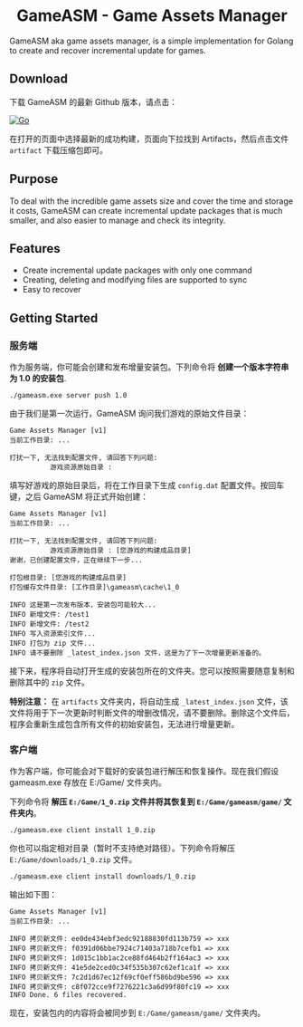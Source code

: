 <h1 align="center">GameASM - Game Assets Manager</h1>

GameASM aka game assets manager, is a simple implementation for Golang to create and recover incremental update for games.

## Download

下载 GameASM 的最新 Github 版本，请点击：

[![Go](https://github.com/xiaoyu08/gameasm/actions/workflows/go.yml/badge.svg?branch=main)](https://github.com/xiaoyu08/gameasm/actions/workflows/go.yml)

在打开的页面中选择最新的成功构建，页面向下拉找到 Artifacts，然后点击文件 `artifact` 下载压缩包即可。

## Purpose

To deal with the incredible game assets size and cover the time and storage it costs,
GameASM can create incremental update packages that is much smaller,
and also easier to manage and check its integrity.

## Features

 - Create incremental update packages with only one command
 - Creating, deleting and modifying files are supported to sync
 - Easy to recover

## Getting Started

### 服务端

作为服务端，你可能会创建和发布增量安装包。下列命令将 **创建一个版本字符串为 1.0 的安装包**.

```
./gameasm.exe server push 1.0
```

由于我们是第一次运行，GameASM 询问我们游戏的原始文件目录：

```
Game Assets Manager [v1]
当前工作目录: ...

打扰一下, 无法找到配置文件, 请回答下列问题:
          游戏资源原始目录 :
```

填写好游戏的原始目录后，将在工作目录下生成 `config.dat` 配置文件。按回车键，之后 GameASM 将正式开始创建：

```
Game Assets Manager [v1]
当前工作目录: ...

打扰一下, 无法找到配置文件, 请回答下列问题:
          游戏资源原始目录 : [您游戏的构建成品目录]
谢谢，已创建配置文件，正在继续下一步...

打包根目录: [您游戏的构建成品目录]
打包缓存文件目录: [工作目录]\gameasm\cache\1_0

INFO 这是第一次发布版本，安装包可能较大...
INFO 新增文件: /test1
INFO 新增文件: /test2
INFO 写入资源索引文件...
INFO 打包为 zip 文件...
INFO 请不要删除 _latest_index.json 文件，这是为了下一次增量更新准备的。
```

接下来，程序将自动打开生成的安装包所在的文件夹。您可以按照需要随意复制和删除其中的 `zip` 文件。

**特别注意：** 在 `artifacts` 文件夹内，将自动生成 `_latest_index.json` 文件，该文件将用于下一次更新时判断文件的增删改情况，请不要删除。删除这个文件后，程序会重新生成包含所有文件的初始安装包，无法进行增量更新。

### 客户端

作为客户端，你可能会对下载好的安装包进行解压和恢复操作。现在我们假设 gameasm.exe 存放在 E:/Game/ 文件夹内。


下列命令将 **解压 `E:/Game/1_0.zip` 文件并将其恢复到 `E:/Game/gameasm/game/` 文件夹内**。

```
./gameasm.exe client install 1_0.zip
```

你也可以指定相对目录（暂时不支持绝对路径）。下列命令将解压 `E:/Game/downloads/1_0.zip` 文件。

```
./gameasm.exe client install downloads/1_0.zip
```

输出如下图：

```
Game Assets Manager [v1]
当前工作目录: ...

INFO 拷贝新文件: ee0de434ebf3edc92188830fd113b759 => xxx
INFO 拷贝新文件: f0391d06bbe7924c71403a718b7cefb1 => xxx
INFO 拷贝新文件: 1d015c1bb1ac2ce88fd464b2ff164ac3 => xxx
INFO 拷贝新文件: 41e5de2ced0c34f535b307c62ef1ca1f => xxx
INFO 拷贝新文件: 7c2d1d67ec12f69cf0eff586bd9be596 => xxx
INFO 拷贝新文件: c8f072cce9f7276221c3a6d99f80fc19 => xxx
INFO Done. 6 files recovered.
```

现在，安装包内的内容将会被同步到 `E:/Game/gameasm/game/` 文件夹内。
